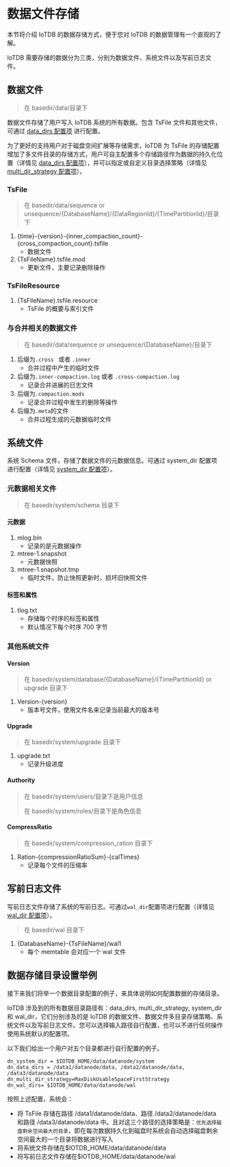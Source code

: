 <!--

    Licensed to the Apache Software Foundation (ASF) under one
    or more contributor license agreements.  See the NOTICE file
    distributed with this work for additional information
    regarding copyright ownership.  The ASF licenses this file
    to you under the Apache License, Version 2.0 (the
    "License"); you may not use this file except in compliance
    with the License.  You may obtain a copy of the License at
    
        http://www.apache.org/licenses/LICENSE-2.0
    
    Unless required by applicable law or agreed to in writing,
    software distributed under the License is distributed on an
    "AS IS" BASIS, WITHOUT WARRANTIES OR CONDITIONS OF ANY
    KIND, either express or implied.  See the License for the
    specific language governing permissions and limitations
    under the License.

-->

# 数据文件存储

本节将介绍 IoTDB 的数据存储方式，便于您对 IoTDB 的数据管理有一个直观的了解。

IoTDB 需要存储的数据分为三类，分别为数据文件、系统文件以及写前日志文件。

## 数据文件
> 在 basedir/data/目录下

数据文件存储了用户写入 IoTDB 系统的所有数据。包含 TsFile 文件和其他文件，可通过 [data_dirs 配置项](../Reference/DataNode-Config-Manual.md) 进行配置。

为了更好的支持用户对于磁盘空间扩展等存储需求，IoTDB 为 TsFile 的存储配置增加了多文件目录的存储方式，用户可自主配置多个存储路径作为数据的持久化位置（详情见 [data_dirs 配置项](../Reference/DataNode-Config-Manual.md)），并可以指定或自定义目录选择策略（详情见 [multi_dir_strategy 配置项](../Reference/DataNode-Config-Manual.md)）。

### TsFile
> 在 basedir/data/sequence or unsequence/{DatabaseName}/{DataRegionId}/{TimePartitionId}/目录下
1. {time}-{version}-{inner_compaction_count}-{cross_compaction_count}.tsfile
    + 数据文件
2. {TsFileName}.tsfile.mod
    + 更新文件，主要记录删除操作

### TsFileResource
1. {TsFileName}.tsfile.resource
    + TsFile 的概要与索引文件

### 与合并相关的数据文件
> 在 basedir/data/sequence or unsequence/{DatabaseName}/目录下

1. 后缀为`.cross ` 或者 `.inner`
    + 合并过程中产生的临时文件
2. 后缀为`.inner-compaction.log` 或者 `.cross-compaction.log`
    + 记录合并进展的日志文件
3. 后缀为`.compaction.mods`
    + 记录合并过程中发生的删除等操作
4. 后缀为`.meta`的文件
    + 合并过程生成的元数据临时文件

## 系统文件

系统 Schema 文件，存储了数据文件的元数据信息。可通过 system_dir 配置项进行配置（详情见 [system_dir 配置项](../Reference/DataNode-Config-Manual.md)）。

### 元数据相关文件
> 在 basedir/system/schema 目录下

#### 元数据
1. mlog.bin
    + 记录的是元数据操作
2. mtree-1.snapshot
    + 元数据快照
3. mtree-1.snapshot.tmp
    + 临时文件，防止快照更新时，损坏旧快照文件

#### 标签和属性
1. tlog.txt
    + 存储每个时序的标签和属性
    + 默认情况下每个时序 700 字节

### 其他系统文件
#### Version
> 在 basedir/system/database/{DatabaseName}/{TimePartitionId} or upgrade 目录下
1. Version-{version}
    + 版本号文件，使用文件名来记录当前最大的版本号

#### Upgrade
> 在 basedir/system/upgrade 目录下
1. upgrade.txt
    + 记录升级进度

#### Authority
> 在 basedir/system/users/目录下是用户信息
>
> 在 basedir/system/roles/目录下是角色信息

#### CompressRatio
> 在 basedir/system/compression_ration 目录下
1. Ration-{compressionRatioSum}-{calTimes}
    + 记录每个文件的压缩率

## 写前日志文件

写前日志文件存储了系统的写前日志。可通过`wal_dir`配置项进行配置（详情见 [wal_dir 配置项](../Reference/DataNode-Config-Manual.md)）。
> 在 basedir/wal 目录下
1. {DatabaseName}-{TsFileName}/wal1
    + 每个 memtable 会对应一个 wal 文件


## 数据存储目录设置举例

接下来我们将举一个数据目录配置的例子，来具体说明如何配置数据的存储目录。

IoTDB 涉及到的所有数据目录路径有：data_dirs, multi_dir_strategy, system_dir 和 wal_dir，它们分别涉及的是 IoTDB 的数据文件、数据文件多目录存储策略、系统文件以及写前日志文件。您可以选择输入路径自行配置，也可以不进行任何操作使用系统默认的配置项。

以下我们给出一个用户对五个目录都进行自行配置的例子。

```
dn_system_dir = $IOTDB_HOME/data/datanode/system
dn_data_dirs = /data1/datanode/data, /data2/datanode/data, /data3/datanode/data 
dn_multi_dir_strategy=MaxDiskUsableSpaceFirstStrategy
dn_wal_dirs= $IOTDB_HOME/data/datanode/wal
```
按照上述配置，系统会：

* 将 TsFile 存储在路径 /data1/datanode/data、路径 /data2/datanode/data 和路径 /data3/datanode/data 中。且对这三个路径的选择策略是：`优先选择磁盘剩余空间最大的目录`，即在每次数据持久化到磁盘时系统会自动选择磁盘剩余空间最大的一个目录将数据进行写入
* 将系统文件存储在$IOTDB_HOME/data/datanode/data
* 将写前日志文件存储在$IOTDB_HOME/data/datanode/wal
